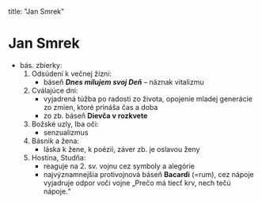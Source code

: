 title: "Jan Smrek"
# Jan Smrek
- bás. zbierky: 
	1. Odsúdení k večnej žízni:
		- báseň ***Dnes milujem svoj Deň*** – náznak vitalizmu   
	2. Cválajúce dni:
		- vyjadrená túžba po radosti zo života, opojenie mladej generácie zo zmien, ktoré prináša čas a doba
		- zo zb. báseň **Dievča v rozkvete**
	3. Božské uzly, Iba oči:
		- senzualizmus
	4. Básnik a žena:
		- láska k žene, k poézii, záver zb. je oslavou ženy
	5. Hostina, Studňa:
		- reaguje na 2. sv. vojnu cez symboly a alegórie
		- najvýznamnejšia protivojnová báseň **Bacardi** (=rum), cez nápoje vyjadruje odpor voči vojne  „Prečo má tiecť krv, nech tečú nápoje.“  